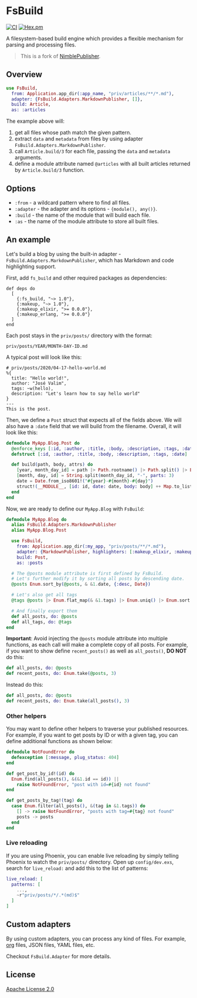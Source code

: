 # FsBuild

[![CI](https://github.com/cozy-elixir/fs_build/actions/workflows/ci.yml/badge.svg)](https://github.com/cozy-elixir/fs_build/actions/workflows/ci.yml)
[![Hex.pm](https://img.shields.io/hexpm/v/fs_build.svg)](https://hex.pm/packages/fs_build)

<!-- MDOC -->

A filesystem-based build engine which provides a flexible mechanism for
parsing and processing files.

> This is a fork of [NimblePublisher](https://github.com/dashbitco/nimble_publisher).

## Overview

```elixir
use FsBuild,
  from: Application.app_dir(:app_name, "priv/articles/**/*.md"),
  adapter: {FsBuild.Adapters.MarkdownPublisher, []},
  build: Article,
  as: :articles
```

The example above will:

1. get all files whose path match the given pattern.
2. extract `data` and `metadata` from files by using adapter
   `FsBuild.Adapters.MarkdownPublisher`.
3. call `Article.build/3` for each file, passing the `data` and
   `metadata` arguments.
4. define a module attribute named `@articles` with all built articles
   returned by `Article.build/3` function.

## Options

- `:from` - a wildcard pattern where to find all files.
- `:adapter` - the adapter and its options - `{module(), any()}`.
- `:build` - the name of the module that will build each file.
- `:as` - the name of the module attribute to store all built files.

## An example

Let's build a blog by using the built-in adapter -
`FsBuild.Adapters.MarkdownPublisher`, which has Markdown and code
highlighting support.

First, add `fs_build` and other required packages as dependencies:

    def deps do
      [
        {:fs_build, "~> 1.0"},
        {:makeup, "~> 1.0"},
        {:makeup_elixir, ">= 0.0.0"},
        {:makeup_erlang, ">= 0.0.0"}
      ]
    end

Each post stays in the `priv/posts/` directory with the format:

    priv/posts/YEAR/MONTH-DAY-ID.md

A typical post will look like this:

    # priv/posts/2020/04-17-hello-world.md
    %{
      title: "Hello world!",
      author: "José Valim",
      tags: ~w(hello),
      description: "Let's learn how to say hello world"
    }
    ---
    This is the post.

Then, we define a `Post` struct that expects all of the fields
above. We will also have a `:date` field that we will build from the
filename. Overall, it will look like this:

```elixir
defmodule MyApp.Blog.Post do
  @enforce_keys [:id, :author, :title, :body, :description, :tags, :date]
  defstruct [:id, :author, :title, :body, :description, :tags, :date]

  def build(path, body, attrs) do
    [year, month_day_id] = path |> Path.rootname() |> Path.split() |> Enum.take(-2)
    [month, day, id] = String.split(month_day_id, "-", parts: 3)
    date = Date.from_iso8601!("#{year}-#{month}-#{day}")
    struct!(__MODULE__, [id: id, date: date, body: body] ++ Map.to_list(attrs))
  end
end
```

Now, we are ready to define our `MyApp.Blog` with `FsBuild`:

```elixir
defmodule MyApp.Blog do
  alias FsBuild.Adapters.MarkdownPublisher
  alias MyApp.Blog.Post

  use FsBuild,
    from: Application.app_dir(:my_app, "priv/posts/**/*.md"),
    adapter: {MarkdownPublisher, highlighters: [:makeup_elixir, :makeup_erlang]},
    build: Post,
    as: :posts

  # The @posts module attribute is first defined by FsBuild.
  # Let's further modify it by sorting all posts by descending date.
  @posts Enum.sort_by(@posts, & &1.date, {:desc, Date})

  # Let's also get all tags
  @tags @posts |> Enum.flat_map(& &1.tags) |> Enum.uniq() |> Enum.sort()

  # And finally export them
  def all_posts, do: @posts
  def all_tags, do: @tags
end
```

**Important**: Avoid injecting the `@posts` module attribute into multiple
functions, as each call will make a complete copy of all posts. For example,
if you want to show define `recent_posts()` as well as `all_posts()`,
**DO NOT** do this:

```elixir
def all_posts, do: @posts
def recent_posts, do: Enum.take(@posts, 3)
```

Instead do this:

```elixir
def all_posts, do: @posts
def recent_posts, do: Enum.take(all_posts(), 3)
```

### Other helpers

You may want to define other helpers to traverse your published resources.
For example, if you want to get posts by ID or with a given tag, you can
define additional functions as shown below:

```elixir
defmodule NotFoundError do
  defexception [:message, plug_status: 404]
end

def get_post_by_id!(id) do
  Enum.find(all_posts(), &(&1.id == id)) ||
    raise NotFoundError, "post with id=#{id} not found"
end

def get_posts_by_tag!(tag) do
  case Enum.filter(all_posts(), &(tag in &1.tags)) do
    [] -> raise NotFoundError, "posts with tag=#{tag} not found"
    posts -> posts
  end
end
```

### Live reloading

If you are using Phoenix, you can enable live reloading by simply telling
Phoenix to watch the `priv/posts/` directory. Open up `config/dev.exs`,
search for `live_reload:` and add this to the list of patterns:

```elixir
live_reload: [
  patterns: [
    ...,
    ~r"priv/posts/*/.*(md)$"
  ]
]
```

## Custom adapters

By using custom adapters, you can process any kind of files. For example,
[org](https://orgmode.org/) files, JSON files, YAML files, etc.

Checkout `FsBuild.Adapter` for more details.

<!-- MDOC -->

## License

[Apache License 2.0](./LICENSE)
